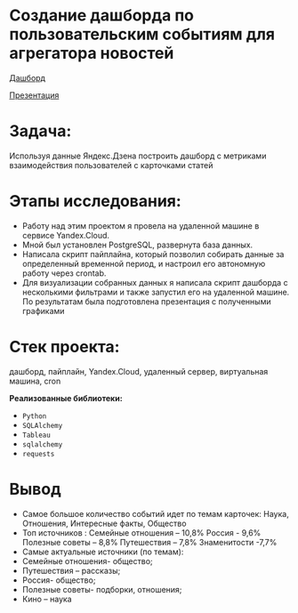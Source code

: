# Создание дашборда по пользовательским событиям для агрегатора новостей
[Дашборд](https://public.tableau.com/app/profile/raits.maria/viz/Project_Raits_Maria/event_by_card_1?publish=yes)


[Презентация](https://disk.yandex.ru/i/pmFuP-tolMSZ0g)
# Задача:
Используя данные Яндекс.Дзена построить дашборд с метриками взаимодействия пользователей с карточками статей

# Этапы исследования:
-  Работу над этим проектом я провела на удаленной машине в сервисе Yandex.Cloud. 
- Мной был установлен PostgreSQL, развернута база данных. 
- Написала скрипт пайплайна, который позволил собирать данные за определенный временной период, и настроил его автономную работу через crontab. 
- Для визуализации собранных данных я написала скрипт дашборда с несколькими фильтрами и также запустил его на удаленной машине. По результатам была подготовлена презентация с полученными графиками

# Стек проекта:
дашборд, пайплайн, Yandex.Cloud, удаленный сервер, виртуальная машина, cron

**Реализованные  библиотеки:**

-   `Python`
-   `SQLAlchemy`
-   `Tableau`
-   `sqlalchemy`
-  `requests`

# Вывод
- Самое большое количество событий идет по темам карточек: Наука, Отношения, Интересные факты, Общество
- Топ источников : Семейные отношения – 10,8% Россия - 9,6% Полезные советы – 8,8% Путешествия – 7,8% Знаменитости -7,7%
- Самые актуальные источники (по темам):
- Семейные отношения- общество;
- Путешествия – рассказы;
- Россия- общество;
- Полезные советы- подборки, отношения;
- Кино – наука
